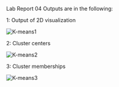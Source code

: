 Lab Report 04 Outputs are in the following: 


1: Output of 2D visualization

![K-means1](https://github.com/user-attachments/assets/ecdb948b-e9d7-4dde-88b1-c099d9b859f9)

2: Cluster centers

![K-means2](https://github.com/user-attachments/assets/2b8d9a81-309b-4d8e-a927-806fefa69886)

3: Cluster memberships

![K-means3](https://github.com/user-attachments/assets/3d8d082c-9b43-46da-816f-2011574532c3)
